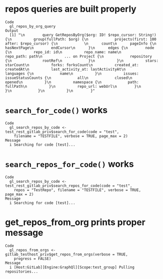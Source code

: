 # repos queries are built properly

    Code
      gl_repos_by_org_query
    Output
      [1] "\n        query GetReposByOrg($org: ID! $repo_cursor: String!) {\n          group(fullPath: $org) {\n            projects(first: 100 after: $repo_cursor) {\n            \n      count\n      pageInfo {\n        hasNextPage\n        endCursor\n      }\n      edges {\n        node {\n          repo_id: id\n          repo_name: name\n          repo_path: path\n          ... on Project {\n            repository {\n              rootRef\n            }\n          }\n          stars: starCount\n          forks: forksCount\n          created_at: createdAt\n          last_activity_at: lastActivityAt\n          languages {\n            name\n          }\n          issues: issueStatusCounts {\n            all\n            closed\n            opened\n          }\n          namespace {\n            path: fullPath\n          }\n          repo_url: webUrl\n        }\n      }\n            }\n          }\n        }"

# `search_for_code()` works

    Code
      gl_search_repos_by_code <- test_rest_gitlab_priv$search_for_code(code = "test",
        filename = "TESTFILE", verbose = TRUE, page_max = 2)
    Message
      i Searching for code [test]...

# `search_repos_for_code()` works

    Code
      gl_search_repos_by_code <- test_rest_gitlab_priv$search_repos_for_code(code = "test",
        repos = "TestRepo", filename = "TESTFILE", verbose = TRUE, page_max = 2)
    Message
      i Searching for code [test]...

# get_repos_from_org prints proper message

    Code
      gl_repos_from_orgs <- gitlab_testhost_priv$get_repos_from_orgs(verbose = TRUE,
        progress = FALSE)
    Message
      i [Host:GitLab][Engine:GraphQl][Scope:test_group] Pulling repositories...

